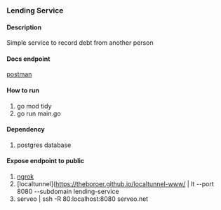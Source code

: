 ### Lending Service

#### Description
Simple service to record debt from another person

#### Docs endpoint
[postman](https://documenter.getpostman.com/view/11693224/2s9Y5SW5ro)

#### How to run
1. go mod tidy
2. go run main.go

#### Dependency
1. postgres database

#### Expose endpoint to public
1. [ngrok](https://ngrok.com/)
2. [localtunnel](https://theboroer.github.io/localtunnel-www/ | lt --port 8080 --subdomain lending-service
3. serveo | ssh -R 80:localhost:8080 serveo.net